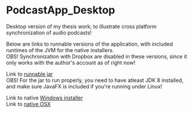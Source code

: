 # PodcastApp_Desktop
Desktop version of my thesis work; to illustrate cross platform synchronization of audio podcasts!

Below are links to runnable versions of the application, with included runtimes of the JVM for the native installers.  
OBS! Synchronization with Dropbox are disabled in these versions, since it only works with the author's account as of right now!

Link to [runnable jar](https://www.dropbox.com/s/2y2uivdzer739db/PodRunner.zip?dl=0)  
OBS! For the jar to run properly, you need to have atleast JDK 8 installed, and make sure JavaFX is included if you're running under Linux!

Link to native [Windows installer](https://www.dropbox.com/s/n7e2ei62116jqfk/PodRunner-1.0.exe?dl=0)  
Link to [native OSX](https://www.dropbox.com/sh/5gh8x84h3r9yd9h/AAC6QLbEJGP-J87lGTj4Dc75a?dl=0)
